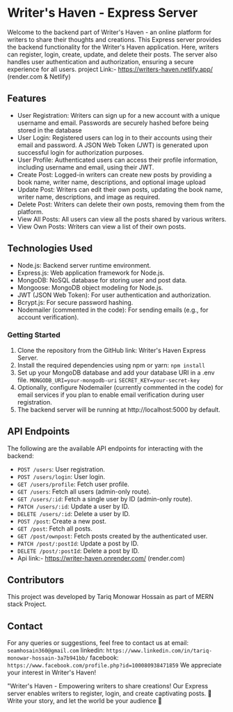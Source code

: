# Writer's Haven - Express Server

Welcome to the backend part of Writer's Haven - an online platform for writers to share their thoughts and creations. This Express server provides the backend functionality for the Writer's Haven application. Here, writers can register, login, create, update, and delete their posts. The server also handles user authentication and authorization, ensuring a secure experience for all users.
project Link:- https://writers-haven.netlify.app/ (render.com & Netlify)
## Features
- User Registration: Writers can sign up for a new account with a unique username and email. Passwords are securely hashed before being stored in the database
- User Login: Registered users can log in to their accounts using their email and password. A JSON Web Token (JWT) is generated upon successful login for authorization purposes.
- User Profile: Authenticated users can access their profile information, including username and email, using their JWT.
- Create Post: Logged-in writers can create new posts by providing a book name, writer name, descriptions, and optional image upload
- Update Post: Writers can edit their own posts, updating the book name, writer name, descriptions, and image as required.
- Delete Post: Writers can delete their own posts, removing them from the platform.
- View All Posts: All users can view all the posts shared by various writers.
- View Own Posts: Writers can view a list of their own posts.
## Technologies Used
- Node.js: Backend server runtime environment.
- Express.js: Web application framework for Node.js.
- MongoDB: NoSQL database for storing user and post data.
- Mongoose: MongoDB object modeling for Node.js.
- JWT (JSON Web Token): For user authentication and authorization.
- Bcrypt.js: For secure password hashing.
- Nodemailer (commented in the code): For sending emails (e.g., for account verification).
### Getting Started
1. Clone the repository from the GitHub link: Writer's Haven Express Server.
2. Install the required dependencies using npm or yarn: `npm install`
3. Set up your MongoDB database and add your database URI in a .env file. 
                               ```MONGODB_URI=your-mongodb-uri```
                                ```SECRET_KEY=your-secret-key```  
4. Optionally, configure Nodemailer (currently commented in the code) for email services if you plan to enable email verification during user registration.
5. The backend server will be running at http://localhost:5000 by default.
## API Endpoints
The following are the available API endpoints for interacting with the backend:
- `POST /users`: User registration.
- `POST /users/login`: User login.
- `GET /users/profile`: Fetch user profile.
- `GET /users`: Fetch all users (admin-only route).
- `GET /users/:id`: Fetch a single user by ID (admin-only route).
- `PATCH /users/:id`: Update a user by ID.
- `DELETE /users/:id`: Delete a user by ID.
- `POST /post`: Create a new post.
- `GET /post`: Fetch all posts.
- `GET /post/ownpost`: Fetch posts created by the authenticated user.
- `PATCH /post/:postId`: Update a post by ID.
- `DELETE /post/:postId`: Delete a post by ID.
- Api link:- https://writer-haven.onrender.com/ (render.com)
## Contributors
This project was developed by Tariq Monowar Hossain as part of MERN stack Project.

## Contact
For any queries or suggestions, feel free to contact us at email: `seamhosain360@gmail.com` linkedin: `https://www.linkedin.com/in/tariq-monowar-hossain-3a7b941bb/` facebook: `https://www.facebook.com/profile.php?id=100080938471859`  We appreciate your interest in Writer's Haven!



"Writer's Haven - Empowering writers to share creations! Our Express server enables writers to register, login, and create captivating posts. 🥰 Write your story, and let the world be your audience 🚀
